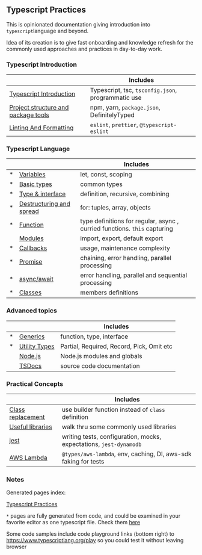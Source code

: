 ## Typescript Practices

This is opinionated documentation giving introduction into `typescript`language and beyond.

Idea of its creation is to give fast onboarding and knowledge refresh for the commonly used approaches and practices
in day-to-day work.

### Typescript Introduction

|                                                             | Includes                                           |
| ----------------------------------------------------------- | -------------------------------------------------- |
| [Typescript Introduction](./content/typescript.md)          | Typescript, tsc, `tsconfig.json`, programmatic use |
| [Project structure and package tools](./content/project.md) | npm, yarn, `package.json`, DefinitelyTyped         |
| [Linting And Formatting](./content/lint-format.md)          | `eslint`, `prettier`, `@typescript-eslint`         |

### Typescript Language

|     |                                                                          | Includes                                                                  |
| --- | ------------------------------------------------------------------------ | ------------------------------------------------------------------------- |
| \*  | [Variables](./pages/language/variables.md)                               | let, const, scoping                                                       |
| \*  | [Basic types](./pages/language/basic-types.md)                           | common types                                                              |
| \*  | [Type & interface](./pages/language/type-interface.md)                   | definition, recursive, combining                                          |
| \*  | [Destructuring and spread](./pages/language/destructuring-and-spread.md) | for: tuples, array, objects                                               |
| \*  | [Function](./pages/language/function.md)                                 | type definitions for regular, async , curried functions. `this` capturing |
|     | [Modules](./content/modules.md)                                          | import, export, default export                                            |
| \*  | [Callbacks](./pages/language/callbacks.md)                               | usage, maintenance complexity                                             |
| \*  | [Promise](./pages/language/promise.md)                                   | chaining, error handling, parallel processing                             |
| \*  | [async/await](./pages/language/async-await.md)                           | error handling, parallel and sequential processing                        |
| \*  | [Classes](./pages/language/classes.md)                                   | members definitions                                                       |

### Advanced topics

|     |                                                    | Includes                                  |
| --- | -------------------------------------------------- | ----------------------------------------- |
| \*  | [Generics](./pages/language/generics.md)           | function, type, interface                 |
| \*  | [Utility Types](./pages/language/utility-types.md) | Partial, Required, Record, Pick, Omit etc |
|     | [Node.js](./content/nodejs-lib.md)                 | Node.js modules and globals               |
|     | [TSDocs](./content/tsdocs.md)                      | source code documentation                 |

### Practical Concepts

|                                                        | Includes                                                           |
| ------------------------------------------------------ | ------------------------------------------------------------------ |
| [Class replacement](./pages/language/replace-class.md) | use builder function instead of `class` definition                 |
| [Useful libraries](./content/useful-libraries.md)      | walk thru some commonly used libraries                             |
| [jest](./content/jest.md)                              | writing tests, configuration, mocks, expectations, `jest-dynamodb` |
| [AWS Lambda](./content/lambda.md)                      | `@types/aws-lambda`, env, caching, DI, aws-sdk faking for tests    |

### Notes

Generated pages index:

[Typescript Practices](./pages/index.md)

`*` pages are fully generated from code, and could be examined in your favorite editor as one typescript file. Check them [here](https://github.com/omakoleg/typescript-practices/tree/master/src/language)

Some code samples include code playground links (bottom right) to <https://www.typescriptlang.org/play> so you could
test it without leaving browser
